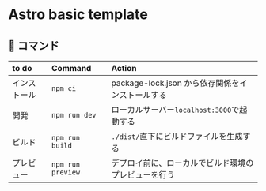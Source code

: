 # Astro basic template

## 🧞 コマンド

| to do                | Command                | Action                                             |
| :--------------------- | :--------------------- | :------------------------------------------------- |
| インストール         | `npm ci`         | package-lock.json から依存関係をインストールする                             |
| 開発         | `npm run dev`             | ローカルサーバー`localhost:3000`で起動する     |
| ビルド         | `npm run build`           | `./dist/`直下にビルドファイルを生成する            |
| プレビュー         | `npm run preview`         | デプロイ前に、ローカルでビルド環境のプレビューを行う       |
